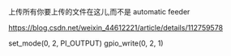 上传所有你要上传的文件在这儿,而不是 automatic  feeder



https://blog.csdn.net/weixin_44612221/article/details/112759578

set_mode(0, 2, PI_OUTPUT)
gpio_write(0, 2, 1)
